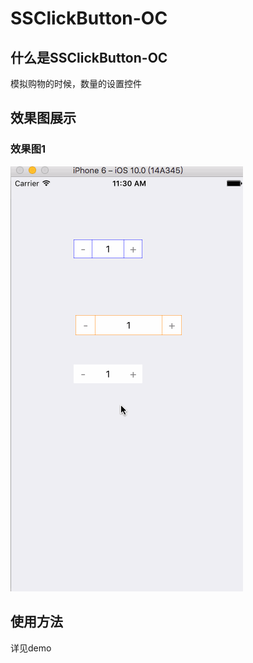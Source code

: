 # SSClickButton-OC

<html>
<body>
<h2>什么是SSClickButton-OC</h2>
<p>模拟购物的时候，数量的设置控件</p>

<h2>效果图展示</h2>

<h3>效果图1</h3>
<p><img src="picture/SSClickButton.gif"/></p>


<h2>使用方法</h2>
<p>详见demo</p>
</body>

</html>